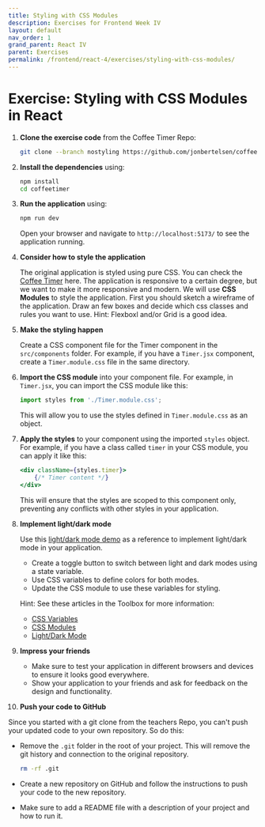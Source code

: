```yaml
---
title: Styling with CSS Modules
description: Exercises for Frontend Week IV
layout: default
nav_order: 1
grand_parent: React IV
parent: Exercises
permalink: /frontend/react-4/exercises/styling-with-css-modules/
---
```


# Exercise: Styling with CSS Modules in React

1. **Clone the exercise code** from the Coffee Timer Repo:

   ```bash
   git clone --branch nostyling https://github.com/jonbertelsen/coffeetimer
   ```

2. **Install the dependencies** using:

   ```bash
   npm install
   cd coffeetimer
   ```

3. **Run the application** using:

   ```bash
   npm run dev
   ```

   Open your browser and navigate to `http://localhost:5173/` to see the application running.

4. **Consider how to style the application**

   The original application is styled using pure CSS. You can check the [Coffee Timer](https://timer.showcode.dk/) here. The application is responsive to a certain degree, but we want to make it more responsive and modern. We will use **CSS Modules** to style the application. First you should sketch a wireframe of the application. Draw an few boxes and decide which css classes and rules you want to use. Hint: Flexboxl and/or Grid is a good idea.

5. **Make the styling happen**

   Create a CSS component file for the Timer component in the `src/components` folder. For example, if you have a `Timer.jsx` component, create a `Timer.module.css` file in the same directory.

6. **Import the CSS module** into your component file. For example, in `Timer.jsx`, you can import the CSS module like this:

   ```javascript
   import styles from './Timer.module.css';
   ```

   This will allow you to use the styles defined in `Timer.module.css` as an object.

7. **Apply the styles** to your component using the imported `styles` object. For example, if you have a class called `timer` in your CSS module, you can apply it like this:

   ```jsx
   <div className={styles.timer}>
       {/* Timer content */}
   </div>
   ```

   This will ensure that the styles are scoped to this component only, preventing any conflicts with other styles in your application.

8. **Implement light/dark mode**

   Use this [light/dark mode demo](../../../toolbox/react/css-theming.md) as a reference to implement light/dark mode in your application.

   - Create a toggle button to switch between light and dark modes using a state variable.
   - Use CSS variables to define colors for both modes.
   - Update the CSS module to use these variables for styling.

   Hint: See these articles in the Toolbox for more information:

   - [CSS Variables](https://www.w3schools.com/css/css3_variables.asp)
   - [CSS Modules](../../../toolbox/react/css_modules.md)
   - [Light/Dark Mode](../../../toolbox/react/css-theming.md)

9. **Impress your friends**

   - Make sure to test your application in different browsers and devices to ensure it looks good everywhere.
   - Show your application to your friends and ask for feedback on the design and functionality.

10. **Push your code to GitHub**

   Since you started with a git clone from the teachers Repo, you can't push your updated code to your own repository. So do this:

- Remove the `.git` folder in the root of your project. This will remove the git history and connection to the original repository.

   ```bash
   rm -rf .git
   ```

- Create a new repository on GitHub and follow the instructions to push your code to the new repository.
- Make sure to add a README file with a description of your project and how to run it.
